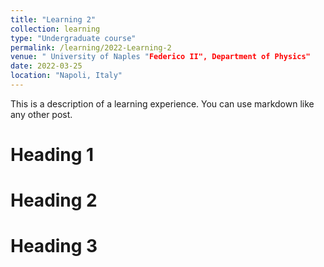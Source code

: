 ```yaml
---
title: "Learning 2"
collection: learning
type: "Undergraduate course"
permalink: /learning/2022-Learning-2
venue: " University of Naples "Federico II", Department of Physics"
date: 2022-03-25
location: "Napoli, Italy"
---
```


This is a description of a learning experience. You can use markdown like any other post.

Heading 1
======

Heading 2
======

Heading 3
======

